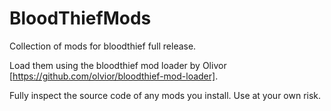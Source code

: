 # BloodThiefMods
Collection of mods for bloodthief full release.

Load them using the bloodthief mod loader by Olivor [https://github.com/olvior/bloodthief-mod-loader].

Fully inspect the source code of any mods you install. Use at your own risk.
